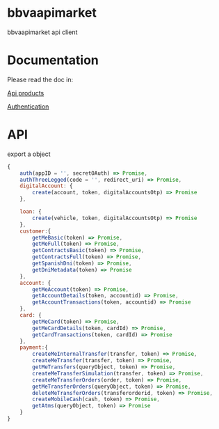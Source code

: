 # bbvaapimarket
bbvaapimarket api client

# Documentation

Please read the doc in:

[Api products](https://www.bbvaapimarket.com/products?country=bbva-mexico)

[Authentication](https://www.bbvaapimarket.com/how-it-works/api-calls)


# API
export a object
```js
{
    auth(appID = '', secretOAuth) => Promise,
    authThreeLegged(code = '', redirect_uri) => Promise,
    digitalAccount: {
        create(account, token, digitalAccountsOtp) => Promise
    },

    loan: {
        create(vehicle, token, digitalAccountsOtp) => Promise
    },
    customer:{
        getMeBasic(token) => Promise,
        getMeFull(token) => Promise,
        getContractsBasic(token) => Promise,
        getContractsFull(token) => Promise,
        getSpanishDni(token) => Promise,
        getDniMetadata(token) => Promise
    },
    account: {
        getMeAccount(token) => Promise,
        getAccountDetails(token, accountid) => Promise,
        getAccountTransactions(token, accountid) => Promise
    },
    card: {
        getMeCard(token) => Promise,
        getMeCardDetails(token, cardId) => Promise,
        getCardTransactions(token, cardId) => Promise
    },
    payment:{
        createMeInternalTransfer(transfer, token) => Promise,
        createMeTransfer(transfer, token) => Promise,
        getMeTransfers(queryObject, token) => Promise,
        createMeTransferSimulation(transfer, token) => Promise,
        createMeTransferOrders(order, token) => Promise,
        getMeTransferOrders(queryObject, token) => Promise,
        deleteMeTransferOrders(transferorderid, token) => Promise,
        createMobileCash(cash, token) => Promise,
        getAtms(queryObject, token) => Promise
    }
}

```



